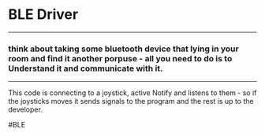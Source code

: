 # BLE Driver
----------------------

### think about taking some bluetooth device that lying in your room and find it another porpuse - all you need to do is to Understand it and communicate with it.
---------------

This code is connecting to a joystick, active Notify and listens to them - so if the joysticks moves it sends signals to the program and the rest is up to the developer.




#BLE
